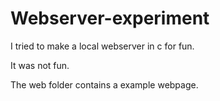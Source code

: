 # Webserver-experiment
I tried to make a local webserver in c for fun.

It was not fun.

The web folder contains a example webpage.
